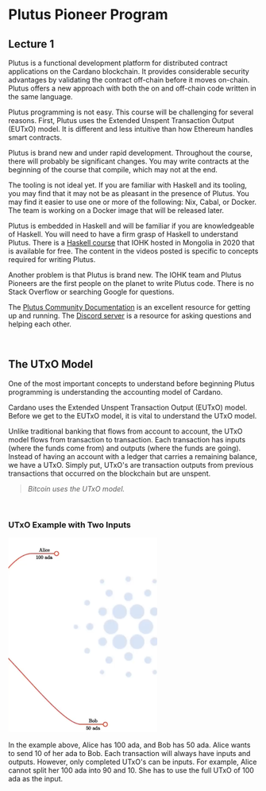 # Plutus Pioneer Program
## Lecture 1

Plutus is a functional development platform for distributed contract applications on the Cardano blockchain. It provides considerable security advantages by validating the contract off-chain before it moves on-chain. Plutus offers a new approach with both the on and off-chain code written in the same language.

Plutus programming is not easy. This course will be challenging for several reasons. First, Plutus uses the Extended Unspent Transaction Output (EUTxO) model. It is different and less intuitive than how Ethereum handles smart contracts.

Plutus is brand new and under rapid development. Throughout the course, there will probably be significant changes. You may write contracts at the beginning of the course that compile, which may not at the end. 

The tooling is not ideal yet. If you are familiar with Haskell and its tooling, you may find that it may not be as pleasant in the presence of Plutus. You may find it easier to use one or more of the following: Nix, Cabal, or Docker. The team is working on a Docker image that will be released later.

Plutus is embedded in Haskell and will be familiar if you are knowledgeable of Haskell. You will need to have a firm grasp of Haskell to understand Plutus. There is a [Haskell course](https://www.youtube.com/playlist?list=PLJ3w5xyG4JWmBVIigNBytJhvSSfZZzfTm) that IOHK hosted in Mongolia in 2020 that is available for free. The content in the videos posted is specific to concepts required for writing Plutus.

Another problem is that Plutus is brand new. The IOHK team and Plutus Pioneers are the first people on the planet to write Plutus code. There is no Stack Overflow or searching Google for questions. 

The [Plutus Community Documentation](https://docs.plutus-community.com/) is an excellent resource for getting up and running. The [Discord server](https://discord.gg/) is a resource for asking questions and helping each other.

<br>

## The UTxO Model

One of the most important concepts to understand before beginning Plutus programming is understanding the accounting model of Cardano. 

Cardano uses the Extended Unspent Transaction Output (EUTxO) model. Before we get to the EUTxO model, it is vital to understand the UTxO model.

Unlike traditional banking that flows from account to account, the UTxO model flows from transaction to transaction. Each transaction has inputs (where the funds come from) and outputs (where the funds are going). Instead of having an account with a ledger that carries a remaining balance, we have a UTxO. Simply put, UTxO's are transaction outputs from previous transactions that occurred on the blockchain but are unspent.



>  *Bitcoin uses the UTxO model.*

<br>

### UTxO Example with Two Inputs
<img src="https://github.com/Vielhammer/plutus-pioneer-docs/blob/master/week01/images/image-20210918195543160.png" alt="image-20210918195543160" style="width:300px; height: 400" />

In the example above, Alice has 100 ada, and Bob has 50 ada. Alice wants to send 10 of her ada to Bob.  Each transaction will always have inputs and outputs. However, only completed UTxO's can be inputs. For example, Alice cannot split her 100 ada into 90 and 10. She has to use the full UTxO of 100 ada as the input. 


